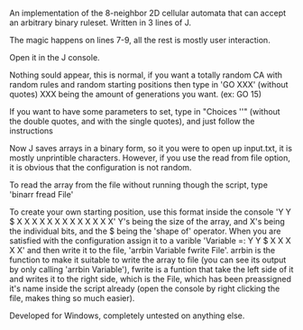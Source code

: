 An implementation of the 8-neighbor 2D cellular automata that can accept an arbitrary binary ruleset. Written in 3 lines of J.

The magic happens on lines 7-9, all the rest is mostly user interaction.

Open it in the J console.

Nothing sould appear, this is normal, if you want a totally random CA with random rules and random starting positions then type in 'GO XXX' (without quotes) XXX being the amount of generations you want. (ex: GO 15)

If you want to have some parameters to set, type in "Choices ''" (without the double quotes, and with the single quotes), and just follow the instructions

Now J saves arrays in a binary form, so it you were to open up input.txt, it is mostly unprintible characters. However, if you use the read from file option, it is obvious that the configuration is not random.

To read the array from the file without running though the script, type 'binarr fread File'

To create your own starting position, use this format inside the console  'Y Y $ X X X X X X X X X X X X X' Y's being the size of the array, and X's being the individual bits, and the $ being the 'shape of' operator. When you are satisfied with the configuration assign it to a varible 'Variable =: Y Y $ X X X X X' and then write it to the file, 'arrbin Variable fwrite File'. arrbin is the function to make it suitable to write the array to file (you can see its output by only calling 'arrbin Variable'), fwrite is a funtion that take the left side of it and writes it to the right side, which is the File, which has been preassigned it's name inside the script already (open the console by right clicking the file, makes thing so much easier).

Developed for Windows, completely untested on anything else.

